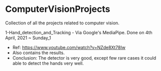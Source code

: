 # ComputerVisionProjects
Collection of all the projects related to computer vision.

1-Hand_detection_and_Tracking - Via Google's MediaPipe. Done on 4th April, 2021 ~ Sunday_1
  * Ref: https://www.youtube.com/watch?v=NZde8Xt78Iw
  * Also contains the results.
  * Conclusion: The detector is very good, except few rare cases it could able to detect the hands very well.
